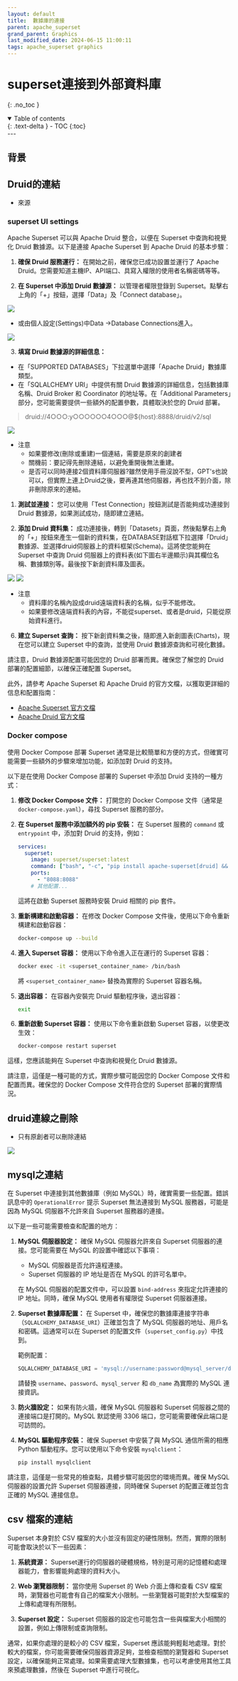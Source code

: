 ```yaml
---
layout: default
title:  數據庫的連接
parent: apache_superset
grand_parent: Graphics
last_modified_date: 2024-06-15 11:00:11
tags: apache_superset graphics
---
```


# superset連接到外部資料庫

{: .no_toc }

<details open markdown="block">
  <summary>
    Table of contents
  </summary>
  {: .text-delta }
- TOC
{:toc}
</details>
---

## 背景

## Druid的連結

- 來源

### superset  UI settings

Apache Superset 可以與 Apache Druid 整合，以便在 Superset 中查詢和視覺化 Druid 數據源。以下是連接 Apache Superset 到 Apache Druid 的基本步驟：

1. **確保 Druid 服務運行：** 在開始之前，確保您已成功設置並運行了 Apache Druid。您需要知道主機IP、API端口、具寫入權限的使用者名稱密碼等等。

2. **在 Superset 中添加 Druid 數據源：** 以管理者權限登錄到 Superset。點擊右上角的「+」按鈕，選擇「Data」及「Connect  database」。

![](2024-07-12-10-50-12.png)

- 或由個人設定(Settings)中Data &rightarrow;Database Connections進入。

![](2024-07-11-10-13-05.png)

3. **填寫 Druid 數據源的詳細信息：** 

- 在「SUPPORTED DATABASES」下拉選單中選擇「Apache Druid」數據庫類型。
- 在「SQLALCHEMY URI」中提供有關 Druid 數據源的詳細信息，包括數據庫名稱、Druid Broker 和 Coordinator 的地址等。在「Additional Parameters」部分，您可能需要提供一些額外的配置參數，具體取決於您的 Druid 部署。

> druid://4○○○:y○○○○○○4○○○@${host}:8888/druid/v2/sql

![](2024-07-11-09-57-02.png)

- 注意
  - 如果要修改(刪除或重建)一個連結，需要是原來的創建者
  - 關機前：要記得先刪除連結，以避免重開後無法重建。
  - 是否可以同時連接2個資料庫伺服器?雖然使用手冊沒說不型，GPT's也說可以，但實際上連上Druid之後，要再連其他伺服器，再也找不到介面，除非刪除原來的連結。

1. **測試並連接：** 您可以使用「Test Connection」按鈕測試是否能夠成功連接到 Druid 數據源，如果測試成功，隨即建立連結。

2. **添加 Druid 資料集：** 成功連接後，轉到「Datasets」頁面，然後點擊右上角的「+」按鈕來產生一個新的資料集，在DATABASE對話框下拉選擇「Druid」數據源、並選擇druid伺服器上的資料框架(Schema)。這將使您能夠在 Superset 中查詢 Druid 伺服器上的資料表(如下圖右半邊顯示)與其欄位名稱、數據類別等。最後按下新創資料庫及圖表。

![](2024-06-21-16-33-30.png)
![](2024-07-11-10-36-09.png)

- 注意
  - 資料庫的名稱內設成druid遠端資料表的名稱，似乎不能修改。
  - 如果要修改遠端資料表的內容，不能從superset、或者是druid，只能從原始資料進行。

6. **建立 Superset 查詢：** 按下新創資料集之後，隨即進入新創圖表(Charts)，現在您可以建立 Superset 中的查詢，並使用 Druid 數據源查詢和可視化數據。

請注意，Druid 數據源配置可能因您的 Druid 部署而異。確保您了解您的 Druid 部署的配置細節，以確保正確配置 Superset。

此外，請參考 Apache Superset 和 Apache Druid 的官方文檔，以獲取更詳細的信息和配置指南：

- [Apache Superset 官方文檔](https://superset.apache.org/docs/intro)
- [Apache Druid 官方文檔](https://druid.apache.org/docs/latest/)

### Docker compose

使用 Docker Compose 部署 Superset 通常是比較簡單和方便的方式，但確實可能需要一些額外的步驟來增加功能，如添加對 Druid 的支持。

以下是在使用 Docker Compose 部署的 Superset 中添加 Druid 支持的一種方式：

1. **修改 Docker Compose 文件：** 打開您的 Docker Compose 文件（通常是 `docker-compose.yaml`），尋找 Superset 服務的部分。

2. **在 Superset 服務中添加額外的 pip 安裝：** 在 Superset 服務的 `command` 或 `entrypoint` 中，添加對 Druid 的支持，例如：

    ```yaml
    services:
      superset:
        image: superset/superset:latest
        command: ["bash", "-c", "pip install apache-superset[druid] && superset run -p 8088 --with-threads --reload --debugger"]
        ports:
          - "8088:8088"
        # 其他配置...
    ```

    這將在啟動 Superset 服務時安裝 Druid 相關的 pip 套件。

3. **重新構建和啟動容器：** 在修改 Docker Compose 文件後，使用以下命令重新構建和啟動容器：

    ```bash
    docker-compose up --build
    ```

4. **進入 Superset 容器：** 使用以下命令進入正在運行的 Superset 容器：

    ```bash
    docker exec -it <superset_container_name> /bin/bash
    ```

    將 `<superset_container_name>` 替換為實際的 Superset 容器名稱。

5. **退出容器：** 在容器內安裝完 Druid 驅動程序後，退出容器：

    ```bash
    exit
    ```

6. **重新啟動 Superset 容器：** 使用以下命令重新啟動 Superset 容器，以使更改生效：

    ```bash
    docker-compose restart superset
    ```

這樣，您應該能夠在 Superset 中查詢和視覺化 Druid 數據源。

請注意，這僅是一種可能的方式，實際步驟可能因您的 Docker Compose 文件和配置而異。確保您的 Docker Compose 文件符合您的 Superset 部署的實際情況。

## druid連線之刪除

- 只有原創者可以刪除連結

![](2024-07-11-09-45-10.png)

## mysql之連結

在 Superset 中連接到其他數據庫（例如 MySQL）時，確實需要一些配置。錯誤訊息中的 `OperationalError` 提示 Superset 無法連接到 MySQL 服務器，可能是因為 MySQL 伺服器不允許來自 Superset 服務器的連接。

以下是一些可能需要檢查和配置的地方：

1. **MySQL 伺服器設定：** 確保 MySQL 伺服器允許來自 Superset 伺服器的連接。您可能需要在 MySQL 的設置中確認以下事項：

   - MySQL 伺服器是否允許遠程連接。
   - Superset 伺服器的 IP 地址是否在 MySQL 的許可名單中。

   在 MySQL 伺服器的配置文件中，可以設置 `bind-address` 來指定允許連接的 IP 地址。同時，確保 MySQL 使用者有權限從 Superset 伺服器連接。

2. **Superset 數據庫配置：** 在 Superset 中，確保您的數據庫連接字符串（`SQLALCHEMY_DATABASE_URI`）正確並包含了 MySQL 伺服器的地址、用戶名和密碼。這通常可以在 Superset 的配置文件（`superset_config.py`）中找到。

   範例配置：

   ```python
   SQLALCHEMY_DATABASE_URI = 'mysql://username:password@mysql_server/db_name'
   ```

   請替換 `username`、`password`、`mysql_server` 和 `db_name` 為實際的 MySQL 連接資訊。

3. **防火牆設定：** 如果有防火牆，確保 MySQL 伺服器和 Superset 伺服器之間的連接端口是打開的。MySQL 默認使用 3306 端口，您可能需要確保此端口是可訪問的。

4. **MySQL 驅動程序安裝：** 確保 Superset 中安裝了與 MySQL 通信所需的相應 Python 驅動程序。您可以使用以下命令安裝 `mysqlclient`：

   ```bash
   pip install mysqlclient
   ```

請注意，這僅是一些常見的檢查點，具體步驟可能因您的環境而異。確保 MySQL 伺服器的設置允許 Superset 伺服器連接，同時確保 Superset 的配置正確並包含正確的 MySQL 連接信息。

## csv 檔案的連結

Superset 本身對於 CSV 檔案的大小並沒有固定的硬性限制。然而，實際的限制可能會取決於以下一些因素：

1. **系統資源：** Superset運行的伺服器的硬體規格，特別是可用的記憶體和處理器能力，會影響能夠處理的資料大小。

2. **Web 瀏覽器限制：** 當你使用 Superset 的 Web 介面上傳和查看 CSV 檔案時，瀏覽器也可能會有自己的檔案大小限制。一些瀏覽器可能對於大型檔案的上傳和處理有所限制。

3. **Superset 設定：** Superset 伺服器的設定也可能包含一些與檔案大小相關的設置，例如上傳限制或查詢限制。

通常，如果你處理的是較小的 CSV 檔案，Superset 應該能夠輕鬆地處理。對於較大的檔案，你可能需要確保伺服器資源足夠，並檢查相關的瀏覽器和 Superset 設定，以確保能夠正常處理。如果需要處理大型數據集，也可以考慮使用其他工具來預處理數據，然後在 Superset 中進行可視化。

